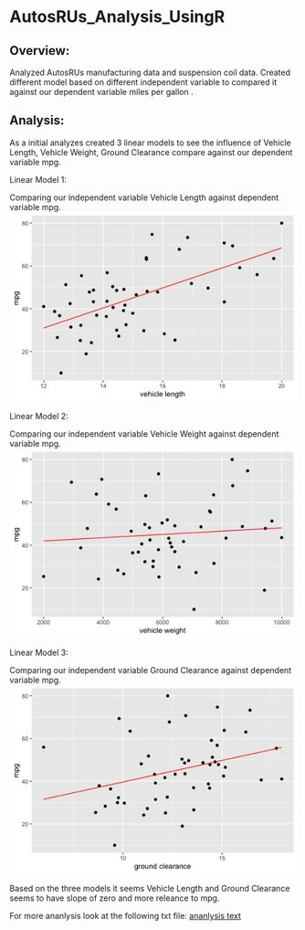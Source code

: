 # AutosRUs_Analysis_UsingR

## Overview:
   
   Analyzed AutosRUs manufacturing data and suspension coil data. Created different model based on different 
   independent variable to compared it against our dependent variable miles per gallon .
   
   
## Analysis:
 
  As a initial analyzes created 3 linear models to see the influence of Vehicle Length, Vehicle Weight, 
  Ground Clearance compare against our dependent variable mpg.
    
  Linear Model 1:
    
  Comparing our independent variable Vehicle Length against dependent variable mpg.![mpg vs Vehicle length](images/LM_VehicleLengthVsMPG.png)
  
  Linear Model 2:
  
  Comparing our independent variable Vehicle Weight against dependent variable mpg.![mpg vs Vehicle weight](images/LM_VehicleWeightVsMPG.png)
  
  Linear Model 3:
  
  Comparing our independent variable Ground Clearance against dependent variable mpg.![mpg vs Ground clearance](images/LM_GroundClearanceVsMPG.png)
  
  Based on the three models it seems Vehicle Length and Ground Clearance seems to have slope of zero and more releance to mpg.
  
  For more ananlysis look at the following txt file: [ananlysis text](MechaCarWriteUp.txt)
